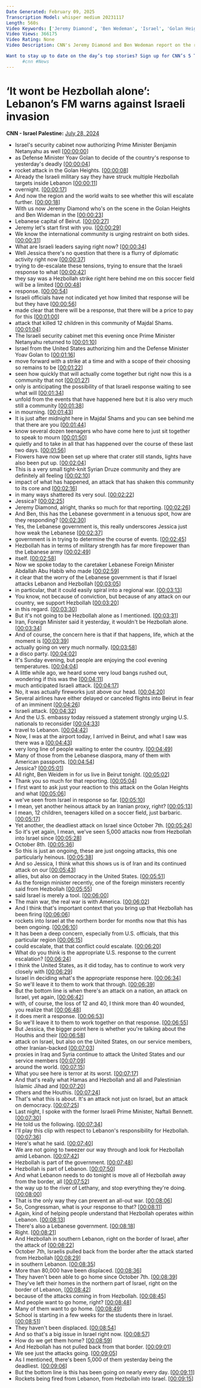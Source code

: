 ```yaml
---
Date Generated: February 09, 2025
Transcription Model: whisper medium 20231117
Length: 560s
Video Keywords: ['Jeremy Diamond', 'Ben Wedeman', 'Israel', 'Golan Heights', 'Hezbollah', 'Jessica Dean']
Video Views: 366175
Video Rating: None
Video Description: CNN's Jeremy Diamond and Ben Wedeman report on the rocket attack in Golan Heights, which Israel says was launched by Hezbollah from Shebaa in southern Lebanon and killed twelve children,. Many officials now fear the attack will lead to a larger war.

Want to stay up to date on the day’s top stories? Sign up for CNN’s 5 Things newsletter, and we’ll give you the 5 biggest stories you need to know, videos people are watching, and more! Sign up here: https://www.cnn.com/newsletters/5-things?source=nl-acq_social_youtubedesc&utm_source=nl-acq_social_youtubedesc 
      #cnn #News
---
```


# ‘It wont be Hezbollah alone’: Lebanon’s FM warns against Israeli invasion
**CNN - Israel Palestine:** [July 28, 2024](https://www.youtube.com/watch?v=5K-aUvgP8sE)
*  Israel's security cabinet now authorizing Prime Minister Benjamin Netanyahu as well [[00:00:00](https://www.youtube.com/watch?v=5K-aUvgP8sE&t=0.0s)]
*  as Defense Minister Yoav Golan to decide of the country's response to yesterday's deadly [[00:00:04](https://www.youtube.com/watch?v=5K-aUvgP8sE&t=4.4s)]
*  rocket attack in the Golan Heights. [[00:00:08](https://www.youtube.com/watch?v=5K-aUvgP8sE&t=8.84s)]
*  Already the Israeli military say they have struck multiple Hezbollah targets inside Lebanon [[00:00:11](https://www.youtube.com/watch?v=5K-aUvgP8sE&t=11.36s)]
*  overnight. [[00:00:17](https://www.youtube.com/watch?v=5K-aUvgP8sE&t=17.04s)]
*  And now the region and the world waits to see whether this will escalate further. [[00:00:18](https://www.youtube.com/watch?v=5K-aUvgP8sE&t=18.04s)]
*  With us now Jeremy Diamond who's on the scene in the Golan Heights and Ben Wideman in the [[00:00:23](https://www.youtube.com/watch?v=5K-aUvgP8sE&t=23.64s)]
*  Lebanese capital of Beirut. [[00:00:27](https://www.youtube.com/watch?v=5K-aUvgP8sE&t=27.68s)]
*  Jeremy let's start first with you. [[00:00:29](https://www.youtube.com/watch?v=5K-aUvgP8sE&t=29.759999999999998s)]
*  We know the international community is urging restraint on both sides. [[00:00:31](https://www.youtube.com/watch?v=5K-aUvgP8sE&t=31.0s)]
*  What are Israeli leaders saying right now? [[00:00:34](https://www.youtube.com/watch?v=5K-aUvgP8sE&t=34.88s)]
*  Well Jessica there's no question that there is a flurry of diplomatic activity right now [[00:00:37](https://www.youtube.com/watch?v=5K-aUvgP8sE&t=37.2s)]
*  trying to de-escalate these tensions, trying to ensure that the Israeli response to what [[00:00:42](https://www.youtube.com/watch?v=5K-aUvgP8sE&t=42.72s)]
*  they say was a Hezbollah strike right here behind me on this soccer field will be a limited [[00:00:48](https://www.youtube.com/watch?v=5K-aUvgP8sE&t=48.4s)]
*  response. [[00:00:54](https://www.youtube.com/watch?v=5K-aUvgP8sE&t=54.28s)]
*  Israeli officials have not indicated yet how limited that response will be but they have [[00:00:56](https://www.youtube.com/watch?v=5K-aUvgP8sE&t=56.08s)]
*  made clear that there will be a response, that there will be a price to pay for this [[00:01:00](https://www.youtube.com/watch?v=5K-aUvgP8sE&t=60.239999999999995s)]
*  attack that killed 12 children in this community of Majdal Shams. [[00:01:04](https://www.youtube.com/watch?v=5K-aUvgP8sE&t=64.72s)]
*  The Israeli security cabinet met this evening once Prime Minister Netanyahu returned to [[00:01:10](https://www.youtube.com/watch?v=5K-aUvgP8sE&t=70.88s)]
*  Israel from the United States authorizing him and the Defense Minister Yoav Golan to [[00:01:16](https://www.youtube.com/watch?v=5K-aUvgP8sE&t=76.08s)]
*  move forward with a strike at a time and with a scope of their choosing so remains to be [[00:01:22](https://www.youtube.com/watch?v=5K-aUvgP8sE&t=82.64s)]
*  seen how quickly that will actually come together but right now this is a community that not [[00:01:27](https://www.youtube.com/watch?v=5K-aUvgP8sE&t=87.84s)]
*  only is anticipating the possibility of that Israeli response waiting to see what will [[00:01:34](https://www.youtube.com/watch?v=5K-aUvgP8sE&t=94.32000000000001s)]
*  unfold from the events that have happened here but it is also very much still a community [[00:01:38](https://www.youtube.com/watch?v=5K-aUvgP8sE&t=98.64s)]
*  in mourning. [[00:01:43](https://www.youtube.com/watch?v=5K-aUvgP8sE&t=103.84s)]
*  It is just after midnight here in Majdal Shams and you can see behind me that there are you [[00:01:44](https://www.youtube.com/watch?v=5K-aUvgP8sE&t=104.84s)]
*  know several dozen teenagers who have come here to just sit together to speak to mourn [[00:01:50](https://www.youtube.com/watch?v=5K-aUvgP8sE&t=110.28s)]
*  quietly and to take in all that has happened over the course of these last two days. [[00:01:56](https://www.youtube.com/watch?v=5K-aUvgP8sE&t=116.4s)]
*  Flowers have now been set up where that crater still stands, lights have also been put up. [[00:02:04](https://www.youtube.com/watch?v=5K-aUvgP8sE&t=124.04s)]
*  This is a very small tight-knit Syrian Druze community and they are definitely all feeling [[00:02:10](https://www.youtube.com/watch?v=5K-aUvgP8sE&t=130.06s)]
*  impact of what has happened, an attack that has shaken this community to its core and [[00:02:16](https://www.youtube.com/watch?v=5K-aUvgP8sE&t=136.84s)]
*  in many ways shattered its very soul. [[00:02:22](https://www.youtube.com/watch?v=5K-aUvgP8sE&t=142.68s)]
*  Jessica? [[00:02:25](https://www.youtube.com/watch?v=5K-aUvgP8sE&t=145.68s)]
*  Jeremy Diamond, alright, thanks so much for that reporting. [[00:02:26](https://www.youtube.com/watch?v=5K-aUvgP8sE&t=146.68s)]
*  And Ben, this has the Lebanese government in a tenuous spot, how are they responding? [[00:02:30](https://www.youtube.com/watch?v=5K-aUvgP8sE&t=150.0s)]
*  Yes, the Lebanese government is, this really underscores Jessica just how weak the Lebanese [[00:02:37](https://www.youtube.com/watch?v=5K-aUvgP8sE&t=157.04s)]
*  government is in trying to determine the course of events. [[00:02:45](https://www.youtube.com/watch?v=5K-aUvgP8sE&t=165.16s)]
*  Hezbollah has in terms of military strength has far more firepower than the Lebanese army [[00:02:49](https://www.youtube.com/watch?v=5K-aUvgP8sE&t=169.56s)]
*  itself. [[00:02:58](https://www.youtube.com/watch?v=5K-aUvgP8sE&t=178.56s)]
*  Now we spoke today to the caretaker Lebanese Foreign Minister Abdallah Abu Habib who made [[00:02:59](https://www.youtube.com/watch?v=5K-aUvgP8sE&t=179.56s)]
*  it clear that the worry of the Lebanese government is that if Israel attacks Lebanon and Hezbollah [[00:03:05](https://www.youtube.com/watch?v=5K-aUvgP8sE&t=185.88s)]
*  in particular, that it could easily spiral into a regional war. [[00:03:13](https://www.youtube.com/watch?v=5K-aUvgP8sE&t=193.08s)]
*  You know, not because of conviction, but because of any attack on our country, we support Hezbollah [[00:03:20](https://www.youtube.com/watch?v=5K-aUvgP8sE&t=200.08s)]
*  in this regard. [[00:03:30](https://www.youtube.com/watch?v=5K-aUvgP8sE&t=210.12s)]
*  But it's not going to be Hezbollah alone as I mentioned. [[00:03:31](https://www.youtube.com/watch?v=5K-aUvgP8sE&t=211.12s)]
*  Iran, Foreign Minister said it yesterday, it wouldn't be Hezbollah alone. [[00:03:34](https://www.youtube.com/watch?v=5K-aUvgP8sE&t=214.64000000000001s)]
*  And of course, the concern here is that if that happens, life, which at the moment is [[00:03:39](https://www.youtube.com/watch?v=5K-aUvgP8sE&t=219.44s)]
*  actually going on very much normally. [[00:03:58](https://www.youtube.com/watch?v=5K-aUvgP8sE&t=238.07999999999998s)]
*  a disco party. [[00:04:02](https://www.youtube.com/watch?v=5K-aUvgP8sE&t=242.68s)]
*  It's Sunday evening, but people are enjoying the cool evening temperatures. [[00:04:04](https://www.youtube.com/watch?v=5K-aUvgP8sE&t=244.4s)]
*  A little while ago, we heard some very loud bangs rushed out, wondering if this was the [[00:04:11](https://www.youtube.com/watch?v=5K-aUvgP8sE&t=251.24s)]
*  much anticipated Israeli attack. [[00:04:17](https://www.youtube.com/watch?v=5K-aUvgP8sE&t=257.8s)]
*  No, it was actually fireworks just above our head. [[00:04:20](https://www.youtube.com/watch?v=5K-aUvgP8sE&t=260.6s)]
*  Several airlines have either delayed or canceled flights into Beirut in fear of an imminent [[00:04:26](https://www.youtube.com/watch?v=5K-aUvgP8sE&t=266.28s)]
*  Israeli attack. [[00:04:32](https://www.youtube.com/watch?v=5K-aUvgP8sE&t=272.88s)]
*  And the U.S. embassy today reissued a statement strongly urging U.S. nationals to reconsider [[00:04:33](https://www.youtube.com/watch?v=5K-aUvgP8sE&t=273.88s)]
*  travel to Lebanon. [[00:04:42](https://www.youtube.com/watch?v=5K-aUvgP8sE&t=282.08s)]
*  Now, I was at the airport today, I arrived in Beirut, and what I saw was there was a [[00:04:43](https://www.youtube.com/watch?v=5K-aUvgP8sE&t=283.67999999999995s)]
*  very long line of people waiting to enter the country. [[00:04:49](https://www.youtube.com/watch?v=5K-aUvgP8sE&t=289.59999999999997s)]
*  Many of those from the Lebanese diaspora, many of them with American passports. [[00:04:54](https://www.youtube.com/watch?v=5K-aUvgP8sE&t=294.6s)]
*  Jessica? [[00:05:01](https://www.youtube.com/watch?v=5K-aUvgP8sE&t=301.0s)]
*  All right, Ben Weidem in for us live in Beirut tonight. [[00:05:02](https://www.youtube.com/watch?v=5K-aUvgP8sE&t=302.0s)]
*  Thank you so much for that reporting. [[00:05:04](https://www.youtube.com/watch?v=5K-aUvgP8sE&t=304.40000000000003s)]
*  I first want to ask just your reaction to this attack on the Golan Heights and what [[00:05:06](https://www.youtube.com/watch?v=5K-aUvgP8sE&t=306.0s)]
*  we've seen from Israel in response so far. [[00:05:10](https://www.youtube.com/watch?v=5K-aUvgP8sE&t=310.72s)]
*  I mean, yet another heinous attack by an Iranian proxy, right? [[00:05:13](https://www.youtube.com/watch?v=5K-aUvgP8sE&t=313.0s)]
*  I mean, 12 children, teenagers killed on a soccer field, just barbaric. [[00:05:17](https://www.youtube.com/watch?v=5K-aUvgP8sE&t=317.6s)]
*  Yet another, the deadliest attack on Israel since October 7th. [[00:05:24](https://www.youtube.com/watch?v=5K-aUvgP8sE&t=324.0s)]
*  So it's yet again, I mean, we've seen 5,000 attacks now from Hezbollah into Israel since [[00:05:28](https://www.youtube.com/watch?v=5K-aUvgP8sE&t=328.8s)]
*  October 8th. [[00:05:36](https://www.youtube.com/watch?v=5K-aUvgP8sE&t=336.8s)]
*  So this is just an ongoing, these are just ongoing attacks, this one particularly heinous. [[00:05:38](https://www.youtube.com/watch?v=5K-aUvgP8sE&t=338.3s)]
*  And so Jessica, I think what this shows us is of Iran and its continued attack on our [[00:05:43](https://www.youtube.com/watch?v=5K-aUvgP8sE&t=343.40000000000003s)]
*  allies, but also on democracy in the United States. [[00:05:51](https://www.youtube.com/watch?v=5K-aUvgP8sE&t=351.8s)]
*  As the foreign minister recently, one of the foreign ministers recently said from Hezbollah [[00:05:55](https://www.youtube.com/watch?v=5K-aUvgP8sE&t=355.40000000000003s)]
*  said Israel is merely a tool. [[00:06:00](https://www.youtube.com/watch?v=5K-aUvgP8sE&t=360.8s)]
*  The main war, the real war is with America. [[00:06:02](https://www.youtube.com/watch?v=5K-aUvgP8sE&t=362.8s)]
*  And I think that's important context that you bring up that Hezbollah has been firing [[00:06:06](https://www.youtube.com/watch?v=5K-aUvgP8sE&t=366.5s)]
*  rockets into Israel at the northern border for months now that this has been ongoing. [[00:06:10](https://www.youtube.com/watch?v=5K-aUvgP8sE&t=370.1s)]
*  It has been a deep concern, especially from U.S. officials, that this particular region [[00:06:15](https://www.youtube.com/watch?v=5K-aUvgP8sE&t=375.0s)]
*  could escalate, that that conflict could escalate. [[00:06:20](https://www.youtube.com/watch?v=5K-aUvgP8sE&t=380.54s)]
*  What do you think is the appropriate U.S. response to the current escalation? [[00:06:24](https://www.youtube.com/watch?v=5K-aUvgP8sE&t=384.04s)]
*  I think the United States, as it did today, has to continue to work very closely with [[00:06:29](https://www.youtube.com/watch?v=5K-aUvgP8sE&t=389.04s)]
*  Israel in deciding what's the appropriate response here. [[00:06:34](https://www.youtube.com/watch?v=5K-aUvgP8sE&t=394.54s)]
*  So we'll leave it to them to work that through. [[00:06:39](https://www.youtube.com/watch?v=5K-aUvgP8sE&t=399.44s)]
*  But the bottom line is when there's an attack on a nation, an attack on Israel, yet again, [[00:06:42](https://www.youtube.com/watch?v=5K-aUvgP8sE&t=402.46000000000004s)]
*  with, of course, the loss of 12 and 40, I think more than 40 wounded, you realize that [[00:06:48](https://www.youtube.com/watch?v=5K-aUvgP8sE&t=408.14s)]
*  it does merit a response. [[00:06:53](https://www.youtube.com/watch?v=5K-aUvgP8sE&t=413.53999999999996s)]
*  So we'll leave it to them to work together on that response. [[00:06:55](https://www.youtube.com/watch?v=5K-aUvgP8sE&t=415.5s)]
*  But Jessica, the bigger point here is whether you're talking about the Houthis and their [[00:06:58](https://www.youtube.com/watch?v=5K-aUvgP8sE&t=418.64s)]
*  attack on Israel, but also on the United States, on our service members, other Iranian-backed [[00:07:03](https://www.youtube.com/watch?v=5K-aUvgP8sE&t=423.09999999999997s)]
*  proxies in Iraq and Syria continue to attack the United States and our service members [[00:07:09](https://www.youtube.com/watch?v=5K-aUvgP8sE&t=429.7s)]
*  around the world. [[00:07:15](https://www.youtube.com/watch?v=5K-aUvgP8sE&t=435.3s)]
*  What you see here is terror at its worst. [[00:07:17](https://www.youtube.com/watch?v=5K-aUvgP8sE&t=437.02000000000004s)]
*  And that's really what Hamas and Hezbollah and all and Palestinian Islamic Jihad and [[00:07:20](https://www.youtube.com/watch?v=5K-aUvgP8sE&t=440.38s)]
*  others and the Houthis. [[00:07:24](https://www.youtube.com/watch?v=5K-aUvgP8sE&t=444.78000000000003s)]
*  That's what this is about. It's an attack not just on Israel, but an attack on democracy. [[00:07:25](https://www.youtube.com/watch?v=5K-aUvgP8sE&t=445.98s)]
*  Last night, I spoke with the former Israeli Prime Minister, Naftali Bennett. [[00:07:30](https://www.youtube.com/watch?v=5K-aUvgP8sE&t=450.82s)]
*  He told us the following. [[00:07:34](https://www.youtube.com/watch?v=5K-aUvgP8sE&t=454.22s)]
*  I'll play this clip with respect to Lebanon's responsibility for Hezbollah. [[00:07:36](https://www.youtube.com/watch?v=5K-aUvgP8sE&t=456.02000000000004s)]
*  Here's what he said. [[00:07:40](https://www.youtube.com/watch?v=5K-aUvgP8sE&t=460.34000000000003s)]
*  We are not going to tweezer our way through and look for Hezbollah amid Lebanon. [[00:07:42](https://www.youtube.com/watch?v=5K-aUvgP8sE&t=462.02000000000004s)]
*  Hezbollah is part of the government. [[00:07:48](https://www.youtube.com/watch?v=5K-aUvgP8sE&t=468.58000000000004s)]
*  Hezbollah is part of Lebanon. [[00:07:50](https://www.youtube.com/watch?v=5K-aUvgP8sE&t=470.1s)]
*  And what Lebanon needs to do tonight is move all of Hezbollah away from the border, all [[00:07:52](https://www.youtube.com/watch?v=5K-aUvgP8sE&t=472.62s)]
*  the way up to the river of Lethany, and stop everything they're doing. [[00:08:00](https://www.youtube.com/watch?v=5K-aUvgP8sE&t=480.26s)]
*  That is the only way they can prevent an all-out war. [[00:08:06](https://www.youtube.com/watch?v=5K-aUvgP8sE&t=486.06s)]
*  So, Congressman, what is your response to that? [[00:08:11](https://www.youtube.com/watch?v=5K-aUvgP8sE&t=491.38s)]
*  Again, kind of helping people understand that Hezbollah operates within Lebanon. [[00:08:13](https://www.youtube.com/watch?v=5K-aUvgP8sE&t=493.62s)]
*  There's also a Lebanese government. [[00:08:18](https://www.youtube.com/watch?v=5K-aUvgP8sE&t=498.22s)]
*  Right. [[00:08:21](https://www.youtube.com/watch?v=5K-aUvgP8sE&t=501.46000000000004s)]
*  And Hezbollah in southern Lebanon, right on the border of Israel, after the attack of [[00:08:22](https://www.youtube.com/watch?v=5K-aUvgP8sE&t=502.46000000000004s)]
*  October 7th, Israelis pulled back from the border after the attack started from Hezbollah [[00:08:29](https://www.youtube.com/watch?v=5K-aUvgP8sE&t=509.66s)]
*  in southern Lebanon. [[00:08:35](https://www.youtube.com/watch?v=5K-aUvgP8sE&t=515.4200000000001s)]
*  More than 80,000 have been displaced. [[00:08:36](https://www.youtube.com/watch?v=5K-aUvgP8sE&t=516.9s)]
*  They haven't been able to go home since October 7th. [[00:08:39](https://www.youtube.com/watch?v=5K-aUvgP8sE&t=519.1400000000001s)]
*  They've left their homes in the northern part of Israel, right on the border of Lebanon, [[00:08:42](https://www.youtube.com/watch?v=5K-aUvgP8sE&t=522.22s)]
*  because of the attacks coming in from Hezbollah. [[00:08:45](https://www.youtube.com/watch?v=5K-aUvgP8sE&t=525.74s)]
*  And people want to go home, right? [[00:08:48](https://www.youtube.com/watch?v=5K-aUvgP8sE&t=528.3000000000001s)]
*  Many of them want to go home. [[00:08:49](https://www.youtube.com/watch?v=5K-aUvgP8sE&t=529.98s)]
*  School is starting in a few weeks for the students there in Israel. [[00:08:51](https://www.youtube.com/watch?v=5K-aUvgP8sE&t=531.3800000000001s)]
*  They haven't been displaced. [[00:08:54](https://www.youtube.com/watch?v=5K-aUvgP8sE&t=534.62s)]
*  And so that's a big issue in Israel right now. [[00:08:57](https://www.youtube.com/watch?v=5K-aUvgP8sE&t=537.1800000000001s)]
*  How do we get them home? [[00:08:59](https://www.youtube.com/watch?v=5K-aUvgP8sE&t=539.7800000000001s)]
*  And Hezbollah has not pulled back from that border. [[00:09:01](https://www.youtube.com/watch?v=5K-aUvgP8sE&t=541.34s)]
*  We see just the attacks going. [[00:09:05](https://www.youtube.com/watch?v=5K-aUvgP8sE&t=545.22s)]
*  As I mentioned, there's been 5,000 of them yesterday being the deadliest. [[00:09:06](https://www.youtube.com/watch?v=5K-aUvgP8sE&t=546.46s)]
*  But the bottom line is this has been going on nearly every day. [[00:09:11](https://www.youtube.com/watch?v=5K-aUvgP8sE&t=551.94s)]
*  Rockets being fired from Lebanon, from Hezbollah into Israel. [[00:09:15](https://www.youtube.com/watch?v=5K-aUvgP8sE&t=555.5s)]
